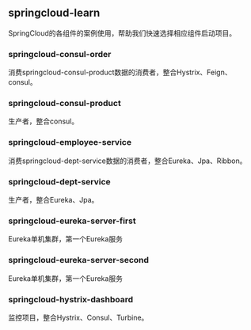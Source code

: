 ## springcloud-learn
SpringCloud的各组件的案例使用，帮助我们快速选择相应组件启动项目。

### springcloud-consul-order

消费springcloud-consul-product数据的消费者，整合Hystrix、Feign、consul。

### springcloud-consul-product

生产者，整合consul。

### springcloud-employee-service

消费springcloud-dept-service数据的消费者，整合Eureka、Jpa、Ribbon。

### springcloud-dept-service

生产者，整合Eureka、Jpa。

### springcloud-eureka-server-first

Eureka单机集群，第一个Eureka服务

### springcloud-eureka-server-second

Eureka单机集群，第一个Eureka服务

### springcloud-hystrix-dashboard

监控项目，整合Hystrix、Consul、Turbine。
